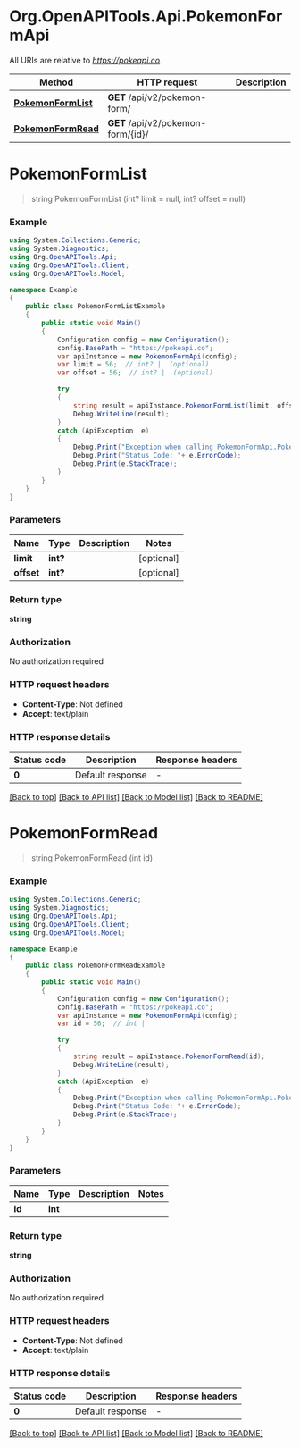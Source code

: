 # Org.OpenAPITools.Api.PokemonFormApi

All URIs are relative to *https://pokeapi.co*

Method | HTTP request | Description
------------- | ------------- | -------------
[**PokemonFormList**](PokemonFormApi.md#pokemonformlist) | **GET** /api/v2/pokemon-form/ | 
[**PokemonFormRead**](PokemonFormApi.md#pokemonformread) | **GET** /api/v2/pokemon-form/{id}/ | 


<a name="pokemonformlist"></a>
# **PokemonFormList**
> string PokemonFormList (int? limit = null, int? offset = null)



### Example
```csharp
using System.Collections.Generic;
using System.Diagnostics;
using Org.OpenAPITools.Api;
using Org.OpenAPITools.Client;
using Org.OpenAPITools.Model;

namespace Example
{
    public class PokemonFormListExample
    {
        public static void Main()
        {
            Configuration config = new Configuration();
            config.BasePath = "https://pokeapi.co";
            var apiInstance = new PokemonFormApi(config);
            var limit = 56;  // int? |  (optional) 
            var offset = 56;  // int? |  (optional) 

            try
            {
                string result = apiInstance.PokemonFormList(limit, offset);
                Debug.WriteLine(result);
            }
            catch (ApiException  e)
            {
                Debug.Print("Exception when calling PokemonFormApi.PokemonFormList: " + e.Message );
                Debug.Print("Status Code: "+ e.ErrorCode);
                Debug.Print(e.StackTrace);
            }
        }
    }
}
```

### Parameters

Name | Type | Description  | Notes
------------- | ------------- | ------------- | -------------
 **limit** | **int?**|  | [optional] 
 **offset** | **int?**|  | [optional] 

### Return type

**string**

### Authorization

No authorization required

### HTTP request headers

 - **Content-Type**: Not defined
 - **Accept**: text/plain


### HTTP response details
| Status code | Description | Response headers |
|-------------|-------------|------------------|
| **0** | Default response |  -  |

[[Back to top]](#) [[Back to API list]](../README.md#documentation-for-api-endpoints) [[Back to Model list]](../README.md#documentation-for-models) [[Back to README]](../README.md)

<a name="pokemonformread"></a>
# **PokemonFormRead**
> string PokemonFormRead (int id)



### Example
```csharp
using System.Collections.Generic;
using System.Diagnostics;
using Org.OpenAPITools.Api;
using Org.OpenAPITools.Client;
using Org.OpenAPITools.Model;

namespace Example
{
    public class PokemonFormReadExample
    {
        public static void Main()
        {
            Configuration config = new Configuration();
            config.BasePath = "https://pokeapi.co";
            var apiInstance = new PokemonFormApi(config);
            var id = 56;  // int | 

            try
            {
                string result = apiInstance.PokemonFormRead(id);
                Debug.WriteLine(result);
            }
            catch (ApiException  e)
            {
                Debug.Print("Exception when calling PokemonFormApi.PokemonFormRead: " + e.Message );
                Debug.Print("Status Code: "+ e.ErrorCode);
                Debug.Print(e.StackTrace);
            }
        }
    }
}
```

### Parameters

Name | Type | Description  | Notes
------------- | ------------- | ------------- | -------------
 **id** | **int**|  | 

### Return type

**string**

### Authorization

No authorization required

### HTTP request headers

 - **Content-Type**: Not defined
 - **Accept**: text/plain


### HTTP response details
| Status code | Description | Response headers |
|-------------|-------------|------------------|
| **0** | Default response |  -  |

[[Back to top]](#) [[Back to API list]](../README.md#documentation-for-api-endpoints) [[Back to Model list]](../README.md#documentation-for-models) [[Back to README]](../README.md)

